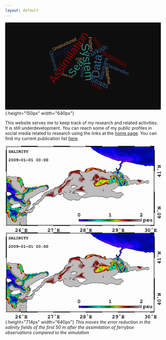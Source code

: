 ```yaml
---
layout: default
---
```

![](../pics/wordcloud.png){:height="150px" width="640px"}

This website serves me to keep track of my research and related activities. It
is still underdevelopment. You can reach some of my public profiles in social
media related to research using the links at the [home page](/index). You can
find my current publication list [here](/about/publication).


![](../pics/INO_FB001_2009_SAL.gif){:height="714px" width="640px"}
*This moves the error reduction in the salinity fields of the first 50 m after the assimilation of ferrybox observations compared to the simulation*
